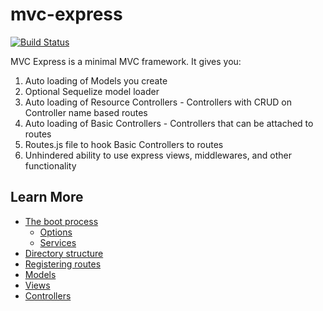 # mvc-express

[![Build Status](https://travis-ci.org/pajtai/mvc-express.png?branch=master)](https://travis-ci.org/pajtai/mvc-express)

MVC Express is a minimal MVC framework. It gives you:

1. Auto loading of Models you create
1. Optional Sequelize model loader 
1. Auto loading of Resource Controllers - Controllers with CRUD on Controller name based routes
1. Auto loading of Basic Controllers - Controllers that can be attached to routes
1. Routes.js file to hook Basic Controllers to routes
1. Unhindered ability to use express views, middlewares, and other functionality

## Learn More

* [The boot process](/mvc-express/boot)
    * [Options](/mvc-express/options)
    * [Services](/mvc-express/services)
* [Directory structure](/mvc-express/folders)
* [Registering routes](/mvc-express/routes)
* [Models](/mvc-express/models)
* [Views](/mvc-express/views)
* [Controllers](/mvc-express/controllers)

